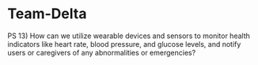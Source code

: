 # Team-Delta
PS 13) How can we utilize wearable devices and sensors to monitor health indicators like heart rate, blood pressure, and glucose levels, and notify users or caregivers of any abnormalities or emergencies?
